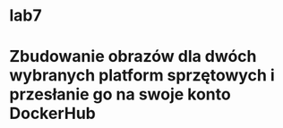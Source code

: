 # lab7

# Zbudowanie obrazów dla dwóch wybranych platform sprzętowych i przesłanie go na swoje konto DockerHub 
